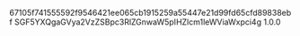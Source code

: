 67105f741555592f9546421ee065cb1915259a55447e21d99fd65cfd89838ebf
SGF5YXQgaGVya2VzZSBpc3RlZGnwaW5pIHZlcm1leWViaWxpci4g
1.0.0